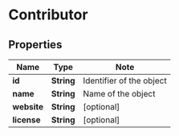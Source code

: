 # Contributor

## Properties

Name | Type | Note
---- | ---- | ----
**id** | **String** | Identifier of the object 
**name** | **String** | Name of the object 
**website** | **String** | [optional] 
**license** | **String** | [optional] 

